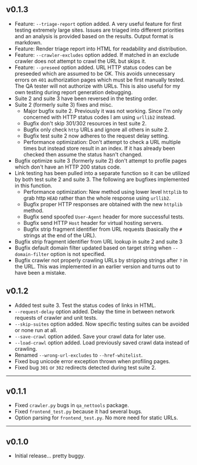 ## v0.1.3

* Feature: `--triage-report` option added.  A very useful feature for first
  testing extremely large sites.  Issues are triaged into different priorities
  and an analysis is provided based on the results.  Output format is markdown.
* Feature: Render triage report into HTML for readability and distribution.
* Feature: `--crawler-excludes` option added.  If matched in an exclude crawler
  does not attempt to crawl the URL but skips it.
* Feature: `--preseed` option added.  URL HTTP status codes can be preseeded
  which are assumed to be OK.  This avoids unnecessary errors on `401`
  authorization pages which must be first manually tested.  The QA tester will
  not authorize with URLs.  This is also useful for my own testing during report
  generation debugging.
* Suite 2 and suite 3 have been reversed in the testing order.
* Suite 2 (formerly suite 3) fixes and misc.
  * Major bugfix suite 2.  Previously it was not working.  Since I'm only
    concerned with HTTP status codes I am using `urllib2` instead.
  * Bugfix don't skip 301/302 resources in test suite 2.
  * Bugfix only check `http` URLs and ignore all others in suite 2.
  * Bugfix test suite 2 now adheres to the request delay setting.
  * Performance optimization: Don't attempt to check a URL multiple times but
    instead store result in an index.  If it has already been checked then
    assume the status hasn't changed.
* Bugfix optimize suite 3 (formerly suite 2) don't attempt to profile pages
  which don't have an HTTP 200 status code.
* Link testing has been pulled into a separate function so it can be utilized by
  both test suite 2 and suite 3.  The following are bugfixes implemented in this
  function.
  * Performance optimization: New method using lower level `httplib` to grab
    http `HEAD` rather than the whole response using `urllib2`.
  * Bugfix proper HTTP responses are obtained with the new `httplib` method.
  * Bugfix send spoofed `User-Agent` header for more successful tests.
  * Bugfix send HTTP `Host` header for virtual hosting servers.
  * Bugfix strip fragment identifier from URL requests (basically the `#`
    strings at the end of the URL).
* Bugfix strip fragment identifier from URL lookup in suite 2 and suite 3
* Bugfix default domain filter updated based on target string when
  `--domain-filter` option is not specified.
* Bugfix crawler not properly crawling URLs by stripping strings after `?` in
  the URL.  This was implemented in an earlier version and turns out to have
  been a mistake.

## v0.1.2

* Added test suite 3.  Test the status codes of links in HTML.
* `--request-delay` option added.  Delay the time in between network requests of
  crawler and unit tests.
* `--skip-suites` option added.  Now specific testing suites can be avoided or
  none run at all.
* `--save-crawl` option added.  Save your crawl data for later use.
* `--load-crawl` option added.  Load previously saved crawl data instead of
  crawling.
* Renamed `--wrong-url-excludes` to `--href-whitelist`.
* Fixed bug unicode error exception thrown when profiling pages.
* Fixed bug `301` or `302` redirects detected during test suite 2.


---
## v0.1.1

* Fixed `crawler.py` bugs in `qa_nettools` package.
* Fixed `frontend_test.py` because it had several bugs.
* Option parsing for `frontend_test.py`.  No more need for static URLs.


---
## v0.1.0

* Initial release... pretty buggy.
